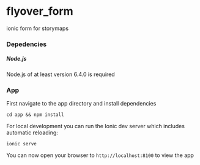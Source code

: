 # flyover_form
ionic form for storymaps


### Depedencies

##### Node.js

Node.js of at least version 6.4.0 is required

### App

First navigate to the app directory and install dependencies
````
cd app && npm install
````

For local development you can run the Ionic dev server which includes automatic reloading:

````
ionic serve
````

You can now open your browser to `http://localhost:8100` to view the app
